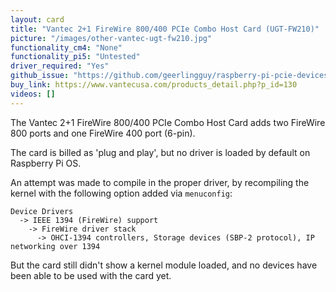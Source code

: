 ```yaml
---
layout: card
title: "Vantec 2+1 FireWire 800/400 PCIe Combo Host Card (UGT-FW210)"
picture: "/images/other-vantec-ugt-fw210.jpg"
functionality_cm4: "None"
functionality_pi5: "Untested"
driver_required: "Yes"
github_issue: "https://github.com/geerlingguy/raspberry-pi-pcie-devices/issues/297"
buy_link: https://www.vantecusa.com/products_detail.php?p_id=130
videos: []
---
```

The Vantec 2+1 FireWire 800/400 PCIe Combo Host Card adds two FireWire 800 ports and one FireWire 400 port (6-pin).

The card is billed as 'plug and play', but no driver is loaded by default on Raspberry Pi OS.

An attempt was made to compile in the proper driver, by recompiling the kernel with the following option added via `menuconfig`:

```
Device Drivers
  -> IEEE 1394 (FireWire) support
    -> FireWire driver stack
      -> OHCI-1394 controllers, Storage devices (SBP-2 protocol), IP networking over 1394
```

But the card still didn't show a kernel module loaded, and no devices have been able to be used with the card yet.
